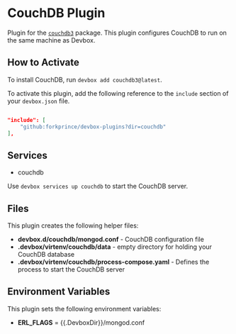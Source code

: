 # CouchDB Plugin

Plugin for the [`couchdb3`](https://www.nixhub.io/packages/couchdb3) package. This plugin configures CouchDB to run on the same machine as Devbox.

## How to Activate

To install CouchDB, run `devbox add couchdb3@latest`.

To activate this plugin, add the following reference to the `include` section of your `devbox.json` file.

```json

"include": [
    "github:forkprince/devbox-plugins?dir=couchdb"
],
```

## Services

* couchdb

Use `devbox services up couchdb` to start the CouchDB server.

## Files

This plugin creates the following helper files:

* **devbox.d/couchdb/mongod.conf** - CouchDB configuration file
* **.devbox/virtenv/couchdb/data** - empty directory for holding your CouchDB database
* **.devbox/virtenv/couchdb/process-compose.yaml** - Defines the process to start the CouchDB server

## Environment Variables

This plugin sets the following environment variables:

* **ERL_FLAGS** = {{.DevboxDir}}/mongod.conf
